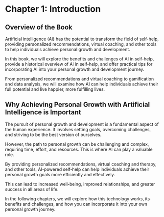 Chapter 1: Introduction
=======================

Overview of the Book
--------------------

Artificial intelligence (AI) has the potential to transform the field of self-help, providing personalized recommendations, virtual coaching, and other tools to help individuals achieve personal growth and development.

In this book, we will explore the benefits and challenges of AI in self-help, provide a historical overview of AI in self-help, and offer practical tips for incorporating AI into your personal growth and development journey.

From personalized recommendations and virtual coaching to gamification and data analysis, we will examine how AI can help individuals achieve their full potential and live happier, more fulfilling lives.

Why Achieving Personal Growth with Artificial Intelligence is Important
-----------------------------------------------------------------------

The pursuit of personal growth and development is a fundamental aspect of the human experience. It involves setting goals, overcoming challenges, and striving to be the best version of ourselves.

However, the path to personal growth can be challenging and complex, requiring time, effort, and resources. This is where AI can play a valuable role.

By providing personalized recommendations, virtual coaching and therapy, and other tools, AI-powered self-help can help individuals achieve their personal growth goals more efficiently and effectively.

This can lead to increased well-being, improved relationships, and greater success in all areas of life.

In the following chapters, we will explore how this technology works, its benefits and challenges, and how you can incorporate it into your own personal growth journey.
